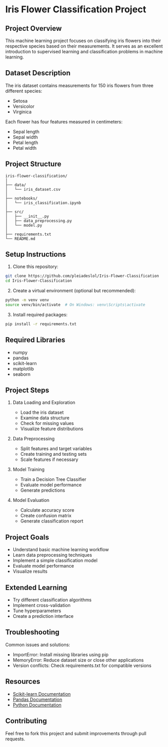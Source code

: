 # Iris Flower Classification Project

## Project Overview
This machine learning project focuses on classifying iris flowers into their respective species based on their measurements. It serves as an excellent introduction to supervised learning and classification problems in machine learning.

## Dataset Description
The iris dataset contains measurements for 150 iris flowers from three different species:
- Setosa
- Versicolor
- Virginica

Each flower has four features measured in centimeters:
- Sepal length
- Sepal width
- Petal length
- Petal width

## Project Structure
```
iris-flower-classification/
│
├── data/
│   └── iris_dataset.csv
│
├── notebooks/
│   └── iris_classification.ipynb
│
├── src/
│   ├── __init__.py
│   ├── data_preprocessing.py
│   └── model.py
│
├── requirements.txt
└── README.md
```

## Setup Instructions

1. Clone this repository:
```bash
git clone https://github.com/pleiadeslol/Iris-Flower-Classification
cd Iris-Flower-Classification
```

2. Create a virtual environment (optional but recommended):
```bash
python -m venv venv
source venv/bin/activate  # On Windows: venv\Scripts\activate
```

3. Install required packages:
```bash
pip install -r requirements.txt
```

## Required Libraries
- numpy
- pandas
- scikit-learn
- matplotlib
- seaborn

## Project Steps

1. Data Loading and Exploration
   - Load the iris dataset
   - Examine data structure
   - Check for missing values
   - Visualize feature distributions

2. Data Preprocessing
   - Split features and target variables
   - Create training and testing sets
   - Scale features if necessary

3. Model Training
   - Train a Decision Tree Classifier
   - Evaluate model performance
   - Generate predictions

4. Model Evaluation
   - Calculate accuracy score
   - Create confusion matrix
   - Generate classification report

## Project Goals
- Understand basic machine learning workflow
- Learn data preprocessing techniques
- Implement a simple classification model
- Evaluate model performance
- Visualize results

## Extended Learning
- Try different classification algorithms
- Implement cross-validation
- Tune hyperparameters
- Create a prediction interface

## Troubleshooting
Common issues and solutions:
- ImportError: Install missing libraries using pip
- MemoryError: Reduce dataset size or close other applications
- Version conflicts: Check requirements.txt for compatible versions

## Resources
- [Scikit-learn Documentation](https://scikit-learn.org/stable/)
- [Pandas Documentation](https://pandas.pydata.org/docs/)
- [Python Documentation](https://docs.python.org/3/)

## Contributing
Feel free to fork this project and submit improvements through pull requests.
